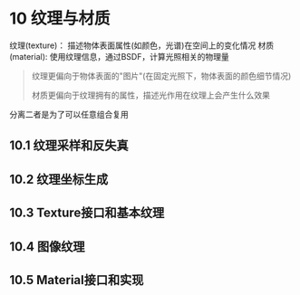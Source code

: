 # 10 纹理与材质

纹理(texture)： 描述物体表面属性(如颜色，光谱)在空间上的变化情况
材质(material): 使用纹理信息，通过BSDF，计算光照相关的物理量

> 纹理更偏向于物体表面的"图片"(在固定光照下，物体表面的颜色细节情况)
>
> 材质更偏向于纹理拥有的属性，描述光作用在纹理上会产生什么效果

分离二者是为了可以任意组合复用

## 10.1 纹理采样和反失真

## 10.2 纹理坐标生成

## 10.3 Texture接口和基本纹理

## 10.4 图像纹理

## 10.5 Material接口和实现